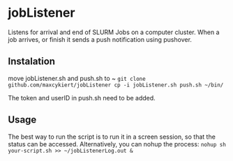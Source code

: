 # jobListener
Listens for arrival and end of SLURM Jobs on a computer cluster.
When a job arrives, or finish it sends a push notification using pushover.

## Instalation
move jobListener.sh and push.sh to ~
`git clone github.com/maxcykiert/jobListener
cp -i jobListener.sh push.sh ~/bin/
`

The token and userID in push.sh need to be added.

## Usage
The best way to run the script is to run it in a screen session, so that the status can be accessed.
Alternatively, you can nohup the process:
`nohup sh your-script.sh >> ~/jobListenerLog.out &`
